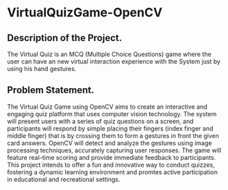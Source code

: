 # VirtualQuizGame-OpenCV
## Description of the Project.
The Virtual Quiz is an MCQ (Multiple Choice Questions) game where the user can have an new virtual interaction experience with the System just by using his hand gestures.

## Problem Statement.
The Virtual Quiz Game using OpenCV aims to create an interactive and engaging quiz platform that uses computer vision technology. The system will present users with a series of quiz questions on a screen, and participants will respond by simple placing their fingers (index finger and middle finger) that is by crossing them to form a gestures in front the given card answers. OpenCV will detect and analyze the gestures using image processing techniques, accurately capturing user responses. The game will feature real-time scoring and provide immediate feedback to participants. This project intends to offer a fun and innovative way to conduct quizzes, fostering a dynamic learning environment and promtes active participation in educational and recreational settings. 
